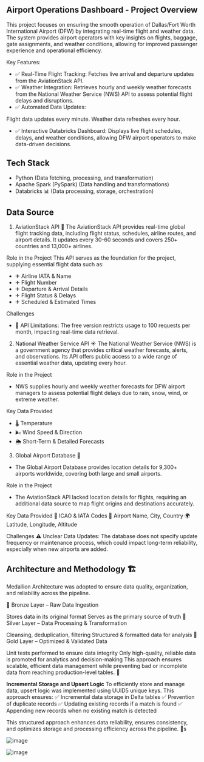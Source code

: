 **Airport Operations Dashboard - Project Overview**
------------------------------
This project focuses on ensuring the smooth operation of Dallas/Fort Worth International Airport (DFW) by integrating real-time flight and weather data. The system provides airport operators with key insights on flights, baggage, gate assignments, and weather conditions, allowing for improved passenger experience and operational efficiency.

Key Features:
- ✅ Real-Time Flight Tracking: Fetches live arrival and departure updates from the AviationStack API.
- ✅ Weather Integration: Retrieves hourly and weekly weather forecasts from the National Weather Service (NWS) API to assess potential flight delays and disruptions.
- ✅ Automated Data Updates:

Flight data updates every minute.
Weather data refreshes every hour.
- ✅ Interactive Databricks Dashboard: Displays live flight schedules, delays, and weather conditions, allowing DFW airport operators to make data-driven decisions.


**Tech Stack**
----------------------------------------------
- Python (Data fetching, processing, and transformation)
- Apache Spark (PySpark) (Data handling and transformations)
- Databricks 📊 (Data processing, storage, orchestration)


**Data Source**
----------------------------------------------
1. AviationStack API 🛬
The AviationStack API provides real-time global flight tracking data, including flight status, schedules, airline routes, and airport details. It updates every 30-60 seconds and covers 250+ countries and 13,000+ airlines.

Role in the Project
This API serves as the foundation for the project, supplying essential flight data such as:
- ✈ Airline IATA & Name
- ✈ Flight Number
- ✈ Departure & Arrival Details
- ✈ Flight Status & Delays
- ✈ Scheduled & Estimated Times

Challenges
- 🚨 API Limitations: The free version restricts usage to 100 requests per month, impacting real-time data retrieval.


2. National Weather Service API ☀️
The National Weather Service (NWS) is a government agency that provides critical weather forecasts, alerts, and observations. Its API offers public access to a wide range of essential weather data, updating every hour.

Role in the Project
- NWS supplies hourly and weekly weather forecasts for DFW airport managers to assess potential flight delays due to rain, snow, wind, or extreme weather.

Key Data Provided
- 🌡 Temperature
- 🌬 Wind Speed & Direction
- 🌦 Short-Term & Detailed Forecasts

3. Global Airport Database 📍
- The Global Airport Database provides location details for 9,300+ airports worldwide, covering both large and small airports.

Role in the Project
- The AviationStack API lacked location details for flights, requiring an additional data source to map flight origins and destinations accurately.

Key Data Provided
  📍 ICAO & IATA Codes
  🛫 Airport Name, City, Country
  🌍 Latitude, Longitude, Altitude

Challenges
⚠ Unclear Data Updates: The database does not specify update frequency or maintenance process, which could impact long-term reliability, especially when new airports are added.




**Architecture and Methodology** 🏗️
----------------------------------------------
Medallion Architecture was adopted to ensure data quality, organization, and reliability across the pipeline.

🔹 Bronze Layer – Raw Data Ingestion

Stores data in its original format
Serves as the primary source of truth
🔸 Silver Layer – Data Processing & Transformation

Cleansing, deduplication, filtering
Structured & formatted data for analysis
🏅 Gold Layer – Optimized & Validated Data

Unit tests performed to ensure data integrity
Only high-quality, reliable data is promoted for analytics and decision-making
This approach ensures scalable, efficient data management while preventing bad or incomplete data from reaching production-level tables. 🚀

**Incremental Storage and Upsert Logic**
To efficiently store and manage data, upsert logic was implemented using UUID5 unique keys. This approach ensures:
✅ Incremental data storage in Delta tables
✅ Prevention of duplicate records
✅ Updating existing records if a match is found
✅ Appending new records when no existing match is detected

This structured approach enhances data reliability, ensures consistency, and optimizes storage and processing efficiency across the pipeline. 🚀s

![image](https://github.com/user-attachments/assets/f39b3e6e-5b7f-48e0-bc79-8e250a812056)



![image](https://github.com/user-attachments/assets/b7b936a5-77be-4a48-8674-218af9bac874)

